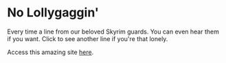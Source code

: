 # No Lollygaggin'

Every time a line from our beloved Skyrim guards. You can even hear them if you want. Click to see another line if you're that lonely.

Access this amazing site [here](https://nolollygaggin.netlify.app/).
